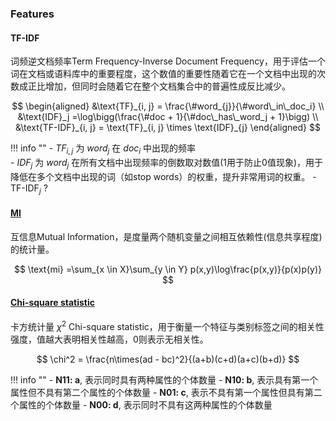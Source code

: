 ### Features
#### TF-IDF

词频逆文档频率Term Frequency-Inverse Document Frequency，用于评估一个词在文档或语料库中的重要程度，这个数值的重要性随着它在一个文档中出现的次数成正比增加，但同时会随着它在整个文档集合中的普遍性成反比减少。

$$
\begin{aligned}
    &\text{TF}_{i, j} = \frac{\#word_{j}}{\#word\_in\_doc_i} \\
    &\text{IDF}_j =\log\bigg(\frac{\#doc + 1}{\#doc\_has\_word_j + 1}\bigg) \\
    &\text{TF-IDF}_{i, j} = \text{TF}_{i, j} \times \text{IDF}_{j} 
\end{aligned} 
$$

!!! info ""
    - $TF_{i, j}$ 为 $word_j$ 在 $doc_i$ 中出现的频率  
    - $IDF_{j}$ 为 $word_j$ 在所有文档中出现频率的倒数取对数值(1用于防止0值现象)，用于降低在多个文档中出现的词（如stop words）的权重，提升非常用词的权重。
    - $\text{TF-IDF}_{j}$ ?

#### [MI](\AI\Paper_Reading\Trick\Ensemble\Ensemble\Boosting\lightgbm/#prechecker_features)

互信息Mutual Information，是度量两个随机变量之间相互依赖性(信息共享程度)的统计量。

$$
\text{mi} =\sum_{x \in X}\sum_{y \in Y} p(x,y)\log\frac{p(x,y)}{p(x)p(y)}
$$

#### [Chi-square statistic](\AI\Paper_Reading\Trick\Ensemble\Ensemble\Boosting\lightgbm/#prechecker_features)

卡方统计量 $\chi^2$ Chi-square statistic，用于衡量一个特征与类别标签之间的相关性强度，值越大表明相关性越高，0则表示无相关性。

$$
\chi^2 = \frac{n\times(ad - bc)^2}{(a+b)(c+d)(a+c)(b+d)}
$$

!!! info ""
    - **N11: a**, 表示同时具有两种属性的个体数量
    - **N10: b**, 表示具有第一个属性但不具有第二个属性的个体数量
    - **N01: c**, 表示不具有第一个属性但具有第二个属性的个体数量
    - **N00: d**, 表示同时不具有这两种属性的个体数量